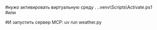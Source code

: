 #нужо активировать виртуальную среду
. .\.venv\Scripts\Activate.ps1
#или


#И запустить сервер MCP: 
uv run weather.py